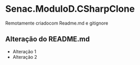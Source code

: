 # Senac.ModuloD.CSharpClone
Remotamente criadocom Readme.md e gitignore

## Alteração do README.md

- Alteração 1
- Alteração 2
